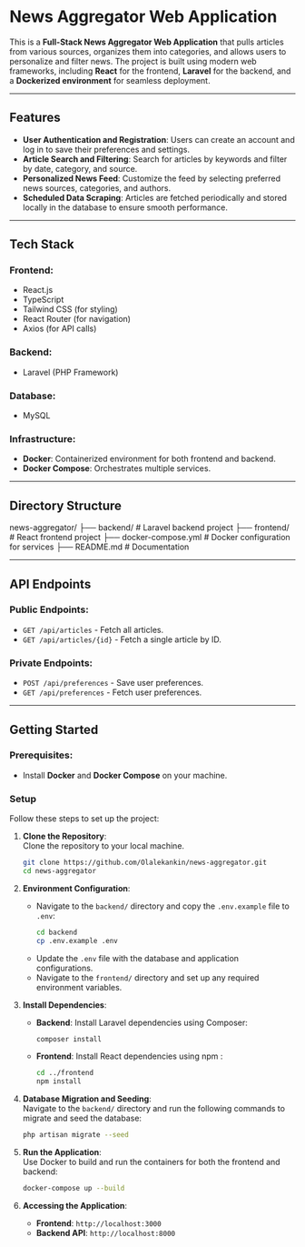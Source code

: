 # News Aggregator Web Application

This is a **Full-Stack News Aggregator Web Application** that pulls articles from various sources, organizes them into categories, and allows users to personalize and filter news. The project is built using modern web frameworks, including **React** for the frontend, **Laravel** for the backend, and a **Dockerized environment** for seamless deployment.

---

## Features
- **User Authentication and Registration**: Users can create an account and log in to save their preferences and settings.
- **Article Search and Filtering**: Search for articles by keywords and filter by date, category, and source.
- **Personalized News Feed**: Customize the feed by selecting preferred news sources, categories, and authors.
- **Scheduled Data Scraping**: Articles are fetched periodically and stored locally in the database to ensure smooth performance.

---

## Tech Stack
### **Frontend**:
- React.js  
- TypeScript  
- Tailwind CSS (for styling)  
- React Router (for navigation)  
- Axios (for API calls)  

### **Backend**:
- Laravel (PHP Framework)

### **Database**:
- MySQL  

### **Infrastructure**:
- **Docker**: Containerized environment for both frontend and backend.
- **Docker Compose**: Orchestrates multiple services.

---

## Directory Structure
news-aggregator/
├── backend/                 # Laravel backend project
├── frontend/                # React frontend project
├── docker-compose.yml       # Docker configuration for services
├── README.md                # Documentation


---

## API Endpoints
### **Public Endpoints**:
- `GET /api/articles` - Fetch all articles.
- `GET /api/articles/{id}` - Fetch a single article by ID.

### **Private Endpoints**:
- `POST /api/preferences` - Save user preferences.
- `GET /api/preferences` - Fetch user preferences.

---

## Getting Started

### Prerequisites:
- Install **Docker** and **Docker Compose** on your machine.

### Setup

Follow these steps to set up the project:

1. **Clone the Repository**:  
   Clone the repository to your local machine.  
   ```bash
   git clone https://github.com/Olalekankin/news-aggregator.git
   cd news-aggregator
   ```

2. **Environment Configuration**:  
   - Navigate to the `backend/` directory and copy the `.env.example` file to `.env`:  
     ```bash
     cd backend
     cp .env.example .env
     ```  
   - Update the `.env` file with the database and application configurations.  
   - Navigate to the `frontend/` directory and set up any required environment variables.

3. **Install Dependencies**:  
   - **Backend**: Install Laravel dependencies using Composer:  
     ```bash
     composer install
     ```  
   - **Frontend**: Install React dependencies using npm :  
     ```bash
     cd ../frontend
     npm install
     ```

4. **Database Migration and Seeding**:  
   Navigate to the `backend/` directory and run the following commands to migrate and seed the database:  
   ```bash
   php artisan migrate --seed
   ```

5. **Run the Application**:  
   Use Docker to build and run the containers for both the frontend and backend:  
   ```bash
   docker-compose up --build
   ```

6. **Accessing the Application**:  
   - **Frontend**: `http://localhost:3000`  
   - **Backend API**: `http://localhost:8000`